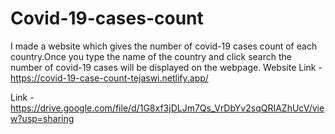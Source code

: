 # Covid-19-cases-count
I made a website which gives the number of covid-19 cases count of each country.Once you type the name of the country and click search the number of covid-19 cases will be displayed on the webpage.
Website Link - https://covid-19-case-count-tejaswi.netlify.app/



Link - https://drive.google.com/file/d/1G8xf3jDLJm7Qs_VrDbYv2sqQRIAZhUcV/view?usp=sharing
